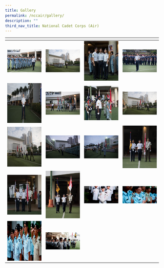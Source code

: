 ```yaml
---
title: Gallery
permalink: /nccair/gallery/
description: ""
third_nav_title: National Cadet Corps (Air)
---
```

<table>
<thead>
  <tr>
    <th style="width:200px"></th>
    <th style="width:200px"></th>
    <th style="width:200px"></th>
		<th style="width:200px"></th>
  </tr>
</thead>
<tbody>
  <tr>
    <td style ="text-align:center"><a href="/images/ncca%201.jpeg"> <img src="/images/ncca%201.jpeg" style="width:200px"></a></td>
    <td style ="text-align:center"><a href="/images/ncca%202.jpeg"> <img src="/images/ncca%202.jpeg" style="width:200px"></a></td>
    <td style ="text-align:center"><a href="/images/ncca%203.jpeg"> <img src="/images/ncca%203.jpeg" style="width:200px; height: 130px"></a></td>
    <td style ="text-align:center"><a href="/images/ncca%204.jpeg"> <img src="/images/ncca%204.jpeg" style="width:200px"></a></td>
  </tr>
   <tr>
    <td style ="text-align:center"><a href="/images/ncca%205.jpeg"> <img src="/images/ncca%205.jpeg" style="width:200px; height: 130px"></a></td>
    <td style ="text-align:center"><a href="/images/ncca%206.jpeg"> <img src="/images/ncca%206.jpeg" style="width:200px"></a></td>
    <td style ="text-align:center"><a href="/images/ncca%207.jpeg"> <img src="/images/ncca%207.jpeg" style="width:200px"></a></td>
		 <td style ="text-align:center"><a href="/images/ncca%208.jpeg"> <img src="/images/ncca%208.jpeg" style="width:200px"></a>
  </tr>
	<tr>
    <td style ="text-align:center"><a href="/images/ncca%209.jpeg"> <img src="/images/ncca%209.jpeg" style="width:200px; height: 130px"></a></td>
    <td style ="text-align:center"><a href="/images/ncca%2010.jpg"> <img src="/images/ncca%2010.jpg" style="width:200px"></a></td>
    <td style ="text-align:center"><a href="/images/ncca%2011.jpeg"> <img src="/images/ncca%2011.jpeg" style="width:200px"></a></td>
		 <td style ="text-align:center"><a href="/images/ncca%2012.jpeg"> <img src="/images/ncca%2012.jpeg" style="width:200px"></a>
  </tr>
	<tr>
    <td style ="text-align:center"><a href="/images/ncca%2013.jpeg"> <img src="/images/ncca%2013.jpeg" style="width:200px; height: 130px"></a></td>
    <td style ="text-align:center"><a href="/images/ncca%2014.jpeg"> <img src="/images/ncca%2014.jpeg" style="width:200px"></a></td>
    <td style ="text-align:center"><a href="/images/ncca%2015.jpeg"> <img src="/images/ncca%2015.jpeg" style="width:200px"></a></td>
		 <td style ="text-align:center"><a href="/images/ncca%2016.jpeg"> <img src="/images/ncca%2016.jpeg" style="width:200px"></a>
  </tr>
	<tr>
    <td style ="text-align:center"><a href="/images/ncca%2017.jpeg"> <img src="/images/ncca%2017.jpeg" style="width:200px; height: 130px"></a></td>
    <td style ="text-align:center"><a href="/images/ncca%2018.jpeg"> <img src="/images/ncca%2018.jpeg" style="width:200px"></a></td>
  </tr>
</tbody>
</table>